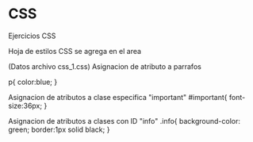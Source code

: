 # CSS

Ejercicios CSS

Hoja de estilos CSS se agrega en el area <head>
<link rel="stylesheet" type="text/css" href="css_1.css">

(Datos archivo css_1.css)
Asignacion de atributo a parrafos <p>
p{
	color:blue;
}

Asignacion de atributos a clase especifica "important"
#important{
	font-size:36px;
}

Asignacion de atributos a clases con ID "info"
.info{
	background-color: green;
	border:1px solid black;
}
